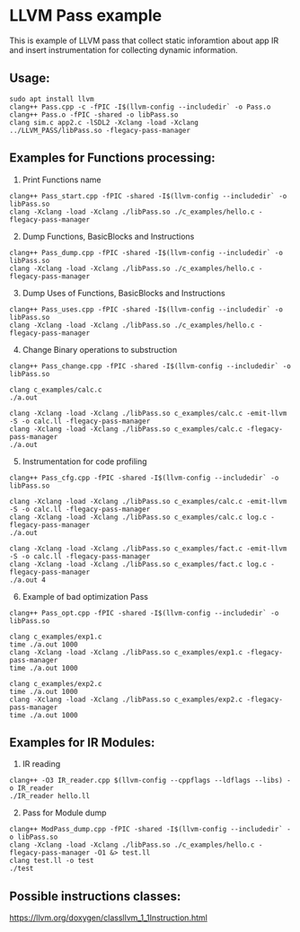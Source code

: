 # LLVM Pass example
This is example of LLVM pass that collect static inforamtion about app IR and insert instrumentation for collecting dynamic information.


## Usage:
```
sudo apt install llvm
clang++ Pass.cpp -c -fPIC -I$(llvm-config --includedir` -o Pass.o
clang++ Pass.o -fPIC -shared -o libPass.so
clang sim.c app2.c -lSDL2 -Xclang -load -Xclang ../LLVM_PASS/libPass.so -flegacy-pass-manager
```

## Examples for Functions processing:
1. Print Functions name
```
clang++ Pass_start.cpp -fPIC -shared -I$(llvm-config --includedir` -o libPass.so
clang -Xclang -load -Xclang ./libPass.so ./c_examples/hello.c -flegacy-pass-manager
```
2. Dump Functions, BasicBlocks and Instructions
```
clang++ Pass_dump.cpp -fPIC -shared -I$(llvm-config --includedir` -o libPass.so
clang -Xclang -load -Xclang ./libPass.so ./c_examples/hello.c -flegacy-pass-manager
```
3. Dump Uses of Functions, BasicBlocks and Instructions
```
clang++ Pass_uses.cpp -fPIC -shared -I$(llvm-config --includedir` -o libPass.so
clang -Xclang -load -Xclang ./libPass.so ./c_examples/hello.c -flegacy-pass-manager
```
4. Change Binary operations to substruction
```
clang++ Pass_change.cpp -fPIC -shared -I$(llvm-config --includedir` -o libPass.so

clang c_examples/calc.c
./a.out

clang -Xclang -load -Xclang ./libPass.so c_examples/calc.c -emit-llvm -S -o calc.ll -flegacy-pass-manager
clang -Xclang -load -Xclang ./libPass.so c_examples/calc.c -flegacy-pass-manager
./a.out
```
5. Instrumentation for code profiling
```
clang++ Pass_cfg.cpp -fPIC -shared -I$(llvm-config --includedir` -o libPass.so

clang -Xclang -load -Xclang ./libPass.so c_examples/calc.c -emit-llvm -S -o calc.ll -flegacy-pass-manager
clang -Xclang -load -Xclang ./libPass.so c_examples/calc.c log.c -flegacy-pass-manager
./a.out

clang -Xclang -load -Xclang ./libPass.so c_examples/fact.c -emit-llvm -S -o calc.ll -flegacy-pass-manager
clang -Xclang -load -Xclang ./libPass.so c_examples/fact.c log.c -flegacy-pass-manager
./a.out 4
```
6. Example of bad optimization Pass
```
clang++ Pass_opt.cpp -fPIC -shared -I$(llvm-config --includedir` -o libPass.so

clang c_examples/exp1.c
time ./a.out 1000
clang -Xclang -load -Xclang ./libPass.so c_examples/exp1.c -flegacy-pass-manager
time ./a.out 1000

clang c_examples/exp2.c
time ./a.out 1000
clang -Xclang -load -Xclang ./libPass.so c_examples/exp2.c -flegacy-pass-manager
time ./a.out 1000
```
## Examples for IR Modules:
1. IR reading
```
clang++ -O3 IR_reader.cpp $(llvm-config --cppflags --ldflags --libs) -o IR_reader
./IR_reader hello.ll
```
2. Pass for Module dump
```
clang++ ModPass_dump.cpp -fPIC -shared -I$(llvm-config --includedir` -o libPass.so
clang -Xclang -load -Xclang ./libPass.so ./c_examples/hello.c -flegacy-pass-manager -O1 &> test.ll
clang test.ll -o test
./test
```

## Possible instructions classes:
https://llvm.org/doxygen/classllvm_1_1Instruction.html